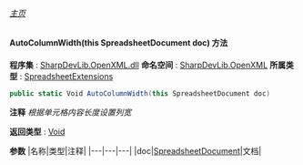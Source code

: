 ###### [主页](./Index.md "主页")
#### AutoColumnWidth(this SpreadsheetDocument doc) 方法
**程序集** : [SharpDevLib.OpenXML.dll](./SharpDevLib.OpenXML.assembly.md "SharpDevLib.OpenXML.dll")
**命名空间** : [SharpDevLib.OpenXML](./SharpDevLib.OpenXML.namespace.md "SharpDevLib.OpenXML")
**所属类型** : [SpreadsheetExtensions](./SharpDevLib.OpenXML.SpreadsheetExtensions.md "SpreadsheetExtensions")
``` csharp
public static Void AutoColumnWidth(this SpreadsheetDocument doc)
```
**注释**
*根据单元格内容长度设置列宽*

**返回类型** : [Void](https://learn.microsoft.com/en-us/dotnet/api/system.void "Void")

**参数**
|名称|类型|注释|
|---|---|---|
|doc|[SpreadsheetDocument](https://learn.microsoft.com/en-us/dotnet/api/documentformat.openxml.packaging.spreadsheetdocument "SpreadsheetDocument")|文档|

